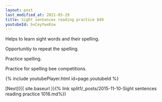 ```yaml
---
layout: post
last_modified_at: 2021-03-29
title: Sight sentences reading practice 849
youtubeId: bvCeyYwxKsw
---
```

 
 
Helps to learn sight words and their spelling.

Opportunitiy to repeat the spelling. 

Practice spelling. 
 
Practice for spelling bee competitions. 
 
{% include youtubePlayer.html id=page.youtubeId %}
 
 

[Next]({{ site.baseurl }}{% link  split1/_posts/2015-11-10-Sight sentences reading practice 1016.md%})
 

